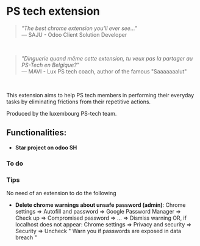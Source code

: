 # PS tech extension

<blockquote>
  <em>"The best chrome extension you'll ever see..."</em><br>
  — SAJU - Odoo Client Solution Developer
</blockquote>

<br>

<blockquote>
  <em>"Dinguerie quand même cette extension, tu veux pas la partager au PS-Tech en Belgique?"</em><br>
  — MAVI - Lux PS tech coach, author of the famous "Saaaaaaalut"
</blockquote>
<br>

This extension aims to help PS tech members in performing their everyday tasks by eliminating frictions from their repetitive actions.

Produced by the luxembourg PS-tech team.

## Functionalities:

* __Star project on odoo SH__

### To do

### Tips
No need of an extension to do the following

* __Delete chrome warnings about unsafe password (admin)__: Chrome settings => Autofill and password => Google Password Manager => Check up => Compromised password => ... => Dismiss warning   OR, if localhost does not appear: Chrome settings => Privacy and security => Security => Uncheck " Warn you if passwords are exposed in data breach "

